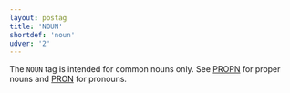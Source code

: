 ```yaml
---
layout: postag
title: 'NOUN'
shortdef: 'noun'
udver: '2'
---
```


The `NOUN` tag is intended for common nouns only. See [PROPN]() for proper nouns and [PRON]() for pronouns.


<!-- Interlanguage links updated Út zář 29 20:22:59 CEST 2020 -->
